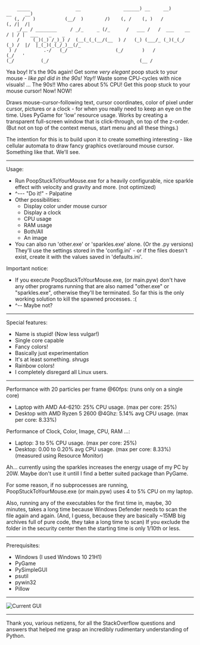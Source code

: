 ```
    _____                 __                ______) __     __)          __     __)              
   (, /   )           (__/  )        /)    (, /    (, )   /            (, /|  /|                
    _/__ / ________     / _/_     _ (/_      /   ___ /   /  ___    __    / | / |  ___    _    _ 
    /     (_)(_) /_)_) /  (__(_(_(__/(__  ) /   (_) (___/_ (_)(_(_/ (_) /  |/  |_(_)(_(_/_)__(/_
 ) /          .-/   (_/                  (_/       )   /             (_/   '                    
(_/          (_/                                  (__ /
```
Yea boy! It's the 90s again! Get some _*very elegant*_ poop stuck to your mouse - *like ppl did in the 90s! Yay!!* Waste some CPU-cycles with nice visuals! ... The 90s!! Who cares about 5% CPU! Get this poop stuck to your mouse cursor! Now! NOW!

Draws mouse-cursor-following text, cursor coordinates, color of pixel under cursor, pictures or a clock - for when you really need to keep an eye on the time. Uses PyGame for 'low' resource usage. Works by creating a transparent full-screen window that is click-through, on top of the z-order. (But not on top of the context menus, start menu and all these things.)

The intention for this is to build upon it to create something interesting - like cellular automata to draw fancy graphics over/around mouse cursor. Something like that. We'll see.

---

Usage:
- Run PoopStuckToYourMouse.exe for a heavily configurable, nice sparkle effect with velocity and gravity and more. (not optimized)
- ^--- "Do it!" - Palpatine
- Other possibilities: 
   - Display color under mouse cursor
   - Display a clock
   - CPU usage
   - RAM usage
   - Both/All
   - An image
- You can also run 'other.exe' or 'sparkles.exe' alone. (Or the .py versions) They'll use the settings stored in the 'config.ini' - or if the files doesn't exist, create it with the values saved in 'defaults.ini'.

Important notice:
- If you execute PoopStuckToYourMouse.exe, (or main.pyw) don't have any other programs running that are also named "other.exe" or "sparkles.exe", otherwise they'll be terminated. So far this is the only working solution to kill the spawned processes. :(
- ^-- Maybe not?

---

Special features:
- Name is stupid! (Now less vulgar!)
- Single core capable
- Fancy colors!
- Basically just experimentation
- It's at least something. *shrugs*
- Rainbow colors!
- I completely disregard all Linux users.

---

Performance with 20 particles per frame @60fps: (runs only on a single core)
- Laptop with AMD A4-6210:              25% CPU usage. (max per core: 25%)
- Desktop with AMD Ryzen 5 2600 @4Ghz:  5.14% avg CPU usage. (max per core: 8.33%)

Performance of Clock, Color, Image, CPU, RAM ...:
- Laptop:   3 to 5% CPU usage. (max per core: 25%)
- Desktop:  0.00 to 0.20% avg CPU usage. (max per core: 8.33%)
(measured using Resource Monitor)

Ah... currently using the sparkles increases the energy usage of my PC by 20W. Maybe don't use it untill I find a better suited package than PyGame.

For some reason, if no subprocesses are running, PoopStuckToYourMouse.exe (or main.pyw) uses 4 to 5% CPU on my laptop.

Also, running any of the executables for the first time in, maybe, 30 minutes, takes a long time because Windows Defender needs to scan the file again and again. (And, I guess, because they are basically ~15MB big archives full of pure code, they take a long time to scan) If you exclude the folder in the security center then the starting time is only 1/10th or less.

---

Prerequisites:
- Windows (I used Windows 10 21H1)
- PyGame
- PySimpleGUI
- psutil
- pywin32
- Pillow

---

![Current GUI](https://i.imgur.com/u55J7IS.png?raw=true)

---
Thank you, various netizens, for all the StackOverflow questions and answers that helped me grasp an incredibly rudimentary understanding of Python.
